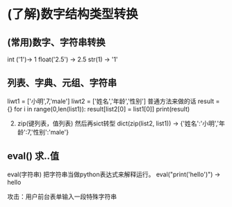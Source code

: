 (了解)数字结构类型转换
===
## (常用)数字、字符串转换 
int ('1')→ 1
float('2.5') → 2.5
str(1) → '1'

## 列表、字典、元组、字符串
liwt1 = ['小明',7,'male']
liwt2 = ['姓名','年龄','性别']
普通方法来做的话
result = {}
for i in range(0,len(list1)):
    result[list2[0] = list1[0]]
   print(result)
   
2. zip(键列表，值列表) 然后再sict转型
dict(zip(list2, list1)) → {'姓名':'小明','年龄':7,'性别':'male'}

## eval()  求..值
eval(字符串) 把字符串当做python表达式来解释运行。
eval("print('hello')") → hello


攻击：用户前台表单输入一段特殊字符串